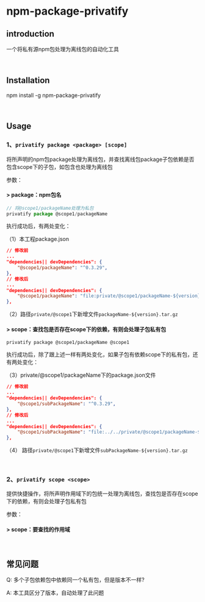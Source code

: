 # npm-package-privatify
## introduction
一个将私有源npm包处理为离线包的自动化工具

<br>

## Installation
npm install -g npm-package-privatify

<br>

## Usage
### 1、`privatify package <package> [scope]`

将所声明的npm包package处理为离线包，并查找离线包package子包依赖是否包含scope下的子包，如包含也处理为离线包

参数：
#### \> package：npm包名

```js
// 将@scope1/packageName处理为私包
privatify package @scope1/packageName
```
执行成功后，有两处变化：

（1）本工程package.json
```json
// 修改前
...
"dependencies|| devDependencies": {
    "@scope1/packageName": "^0.3.29",
},
// 修改后
...
"dependencies|| devDependencies": {
    "@scope1/packageName": "file:private/@scope1/packageName-${version}.tar.gz",
},
```
（2）路径`private/@scope1`下新增文件`packageName-${version}.tar.gz`

####  \> scope：查找包是否存在scope下的依赖，有则会处理子包私有包
```
privatify package @scope1/packageName @scope1
```
执行成功后，除了跟上述一样有两处变化，如果子包有依赖scope下的私有包，还有两处变化：

（3）private/@scope1/packageName下的package.json文件
```json
// 修改前
...
"dependencies|| devDependencies": {
    "@scope1/subPackageName": "^0.3.29",
},
// 修改后
...
"dependencies|| devDependencies": {
    "@scope1/subPackageName": "file:../../private/@scope1/packageName-${version}.tar.gz",
},
```
（4） 路径`private/@scope1`下新增文件`subPackageName-${version}.tar.gz`

<br>

### 2、`privatify scope <scope>`

提供快捷操作，将所声明作用域下的包统一处理为离线包，查找包是否存在scope下的依赖，有则会处理子包私有包

参数：
#### \> scope：要查找的作用域

<br>

## 常见问题
Q: 多个子包依赖包中依赖同一个私有包，但是版本不一样?

A: 本工具区分了版本，自动处理了此问题
